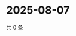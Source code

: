 # 2025-08-07

共 0 条

<!-- BEGIN ZHIHUVIDEO -->
<!-- 最后更新时间 Thu Aug 07 2025 18:13:42 GMT+0800 (China Standard Time) -->

<!-- END ZHIHUVIDEO -->
